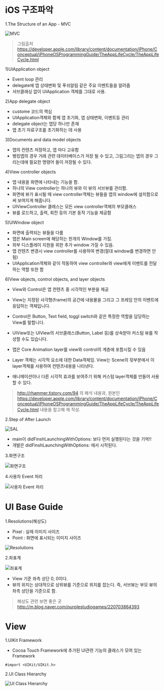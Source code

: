 iOS 구조파악
==========

1.The Structure of an App - MVC

![MVC](https://developer.apple.com/library/content/documentation/iPhone/Conceptual/iPhoneOSProgrammingGuide/Art/core_objects_2x.png)
> 그림출처 https://developer.apple.com/library/content/documentation/iPhone/Conceptual/iPhoneOSProgrammingGuide/TheAppLifeCycle/TheAppLifeCycle.html

1)UIApplication object

* Event loop 관리
* delegate에 앱 상태변화 및 푸쉬알림 같은 주요 이벤트들을 알려줌
* 서브클래싱 없이 UIApplication 객체를 그대로 사용.

2)App delegate object

* custome 코드의 핵심 
* UIApplication객체와 함께 앱 초기화, 앱 상태변화, 이벤트등 관리
* delegate object는 앱당 하나만 존재
* 앱 초기 자료구조를 초기화하는 데 사용

3)Documents and data model objects

* 앱의 컨텐츠 저장하고, 앱 마다 고유함
* 뱅킹앱의 경우 거래 관련 데이터베이스가 저장 될 수 있고, 그림그리는 앱의 경우 그리는데에 필요한 명령어 들이 저장될 수 있다.

4)View controller objects

* 앱 내용을 화면에 나타내는 기능을 함.
* 하나의 View controller는 하나의 뷰와 이 뷰의 서브뷰를 관리함.
* 화면에 뷰가 표시될 때 view controller객체는 뷰들을 앱의 window에 설치함으로써 보여지게 해줍니다.
* UIViewController 클래스는 모든 view controller객체의 부모클래스
* 뷰를 로드하고, 출력, 회전 등의 기본 동작 기능을 제공함

5)UIWindow object

* 화면에 출력되는 뷰들을 다룸
* 앱은 Main screen에 해당하는 한개의 Window를 가짐.
* 외부 디스플레이 지원을 위한 추가 window 가질 수 있음.
* 앱 컨텐츠 변경시 view controller를 사용하여 변경(절대 window를 변경하면 안됨)
* UIApplication객체와 같이 작동하여 view controller와 view에게 이벤트를 전달하는 역할 또한 함

6)View objects, control objects, and layer objects

*  View와 Control은 앱 컨텐츠 중 시각적인 부분을 제공
*  View는 지정된 사각형(frame)의 공간에 내용물을 그리고 그 프레임 안의 이벤트에 응답하는 객체입니다. 
*  Control은 Button, Text field, toggl switch와 같은 특정한 역할을 담당하는 View를 말합니다. 
* UIView또는 UIView의 서브클래스(Button, Label 등)를 상속받아 커스텀 뷰를 작성할 수도 있습니다. 

* 앱은 Core Animation layer를 view와 control의 계층에 포함시킬 수 있음
* Layer 객체는 시각적 요소에 대한 Data객체임. View는 Scene의 뒷부분에서 이 layer객체를 사용하여 컨텐츠내용을 나타낸다.
* 애니메이션이나 다른 시각적 효과를 보여주기 위해 커스텀 layer객체를 만들어 사용할 수 있다.

> http://rhammer.tistory.com/94 의 해석 내용과, 원본인 https://developer.apple.com/library/content/documentation/iPhone/Conceptual/iPhoneOSProgrammingGuide/TheAppLifeCycle/TheAppLifeCycle.html 내용을 참고해 재 작성.


2.Step of After Launch

![SAL](https://i.stack.imgur.com/wYKPZ.png)

* main이 didFinshLaunchingWithOptions: 보다 먼저 실행된다는 것을 기억!!
* 개발은 didFinshLaunchingWithOptions: 에서 시작된다.

3.화면구조

![화면구조](https://developer.apple.com/library/content/featuredarticles/ViewControllerPGforiPhoneOS/Art/VCPG-root-view-controller_2-1_2x.png)

4.사용자 Event 처리

![사용자 Event 처리](https://developer.apple.com/library/content/documentation/iPhone/Conceptual/iPhoneOSProgrammingGuide/Art/event_draw_cycle_a_2x.png)

UI Base Guide
==============

1.Resolutions(해상도)

* Pixel : 실제 이미지 사이즈
* Point : 화면에 표시되는 이미지 사이즈

![Resolutions](http://cfile2.uf.tistory.com/image/22475E4C587C846C16C2DA)


2.좌표계

![좌표계](https://developer.apple.com/library/content/documentation/2DDrawing/Conceptual/DrawingPrintingiOS/Art/coordinate_differences_2x.png)

* View 기준 좌측 상단 0, 0이다.
* 뷰의 위치는 상대적으로 상위뷰를 기준으로 위치를 잡는다. 즉, 서브뷰는 부모 뷰의 좌측 상단을 기준으로 함.

> 해상도 관련 보면 좋은 곳 http://m.blog.naver.com/purplestudiogames/220703864393


View
===

1.UIKit Framework

* Cocoa Touch Framework에 추가된 UI관련 기능의 클래스가 모여 있는 Framework

```objc
#import <UIKit/UIKit.h>
```

2.UI Class Hierarchy

![UI Class Hierarchy](http://pds16.egloos.com/pds/201002/05/68/a0037268_4b6b91c3db151.jpg)


